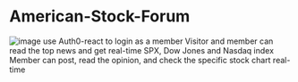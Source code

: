 # American-Stock-Forum
![image](https://user-images.githubusercontent.com/65690729/190419679-8d9418bd-157b-487d-a291-e2b6f784c3f1.png)
use Auth0-react to login as a member
Visitor and member can read the top news and get real-time SPX, Dow Jones and Nasdaq index
Member can post, read the opinion, and check the specific stock chart real-time
